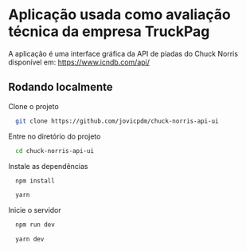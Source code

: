 
# Aplicação usada como avaliação técnica da empresa TruckPag

A aplicação é uma interface gráfica da API de piadas do Chuck Norris disponível em: https://www.icndb.com/api/



## Rodando localmente

Clone o projeto

```bash
  git clone https://github.com/jovicpdm/chuck-norris-api-ui
```

Entre no diretório do projeto

```bash
  cd chuck-norris-api-ui
```

Instale as dependências

```bash
  npm install
```

```bash
  yarn
```

Inicie o servidor

```bash
  npm run dev
```

```bash
  yarn dev
```
